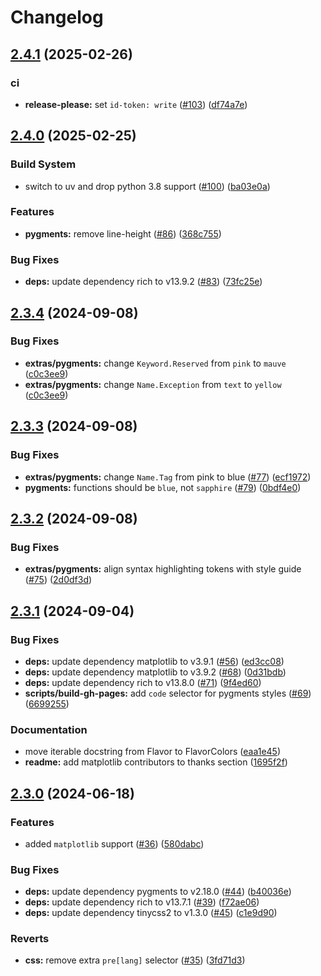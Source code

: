 # Changelog

## [2.4.1](https://github.com/catppuccin/python/compare/v2.4.0...v2.4.1) (2025-02-26)


### ci

* **release-please:** set `id-token: write` ([#103](https://github.com/catppuccin/python/issues/103)) ([df74a7e](https://github.com/catppuccin/python/commit/df74a7e13ed54b38ce4e310902edd63a20df139c))

## [2.4.0](https://github.com/catppuccin/python/compare/v2.3.4...v2.4.0) (2025-02-25)


### Build System

* switch to uv and drop python 3.8 support ([#100](https://github.com/catppuccin/python/issues/100)) ([ba03e0a](https://github.com/catppuccin/python/commit/ba03e0a1b3a252c36db2d4bdd67832bea4f2523e))


### Features

* **pygments:** remove line-height ([#86](https://github.com/catppuccin/python/issues/86)) ([368c755](https://github.com/catppuccin/python/commit/368c7552dbec69d71b21e68f0d403ff38e68707a))


### Bug Fixes

* **deps:** update dependency rich to v13.9.2 ([#83](https://github.com/catppuccin/python/issues/83)) ([73fc25e](https://github.com/catppuccin/python/commit/73fc25eef69f0188fc26f1814ce9793d63000556))

## [2.3.4](https://github.com/catppuccin/python/compare/v2.3.3...v2.3.4) (2024-09-08)


### Bug Fixes

* **extras/pygments:** change `Keyword.Reserved` from `pink` to `mauve` ([c0c3ee9](https://github.com/catppuccin/python/commit/c0c3ee990e5a36150f233ef61f1bae8cd4d09a59))
* **extras/pygments:** change `Name.Exception` from `text` to `yellow` ([c0c3ee9](https://github.com/catppuccin/python/commit/c0c3ee990e5a36150f233ef61f1bae8cd4d09a59))

## [2.3.3](https://github.com/catppuccin/python/compare/v2.3.2...v2.3.3) (2024-09-08)


### Bug Fixes

* **extras/pygments:** change `Name.Tag` from pink to blue ([#77](https://github.com/catppuccin/python/issues/77)) ([ecf1972](https://github.com/catppuccin/python/commit/ecf19729cbc53695db1fe3b0d0dfea5e5d84879e))
* **pygments:** functions should be `blue`, not `sapphire` ([#79](https://github.com/catppuccin/python/issues/79)) ([0bdf4e0](https://github.com/catppuccin/python/commit/0bdf4e025e960af010b79374c3a38caf53d372a4))

## [2.3.2](https://github.com/catppuccin/python/compare/v2.3.1...v2.3.2) (2024-09-08)


### Bug Fixes

* **extras/pygments:** align syntax highlighting tokens with style guide ([#75](https://github.com/catppuccin/python/issues/75)) ([2d0df3d](https://github.com/catppuccin/python/commit/2d0df3d746a9f6797c9e7b095cdf58ee41f56c72))

## [2.3.1](https://github.com/catppuccin/python/compare/v2.3.0...v2.3.1) (2024-09-04)


### Bug Fixes

* **deps:** update dependency matplotlib to v3.9.1 ([#56](https://github.com/catppuccin/python/issues/56)) ([ed3cc08](https://github.com/catppuccin/python/commit/ed3cc0849fec8948b3beed8bebce3d3387b198d0))
* **deps:** update dependency matplotlib to v3.9.2 ([#68](https://github.com/catppuccin/python/issues/68)) ([0d31bdb](https://github.com/catppuccin/python/commit/0d31bdbacaa5dc80073c317dd5105f6234f8016b))
* **deps:** update dependency rich to v13.8.0 ([#71](https://github.com/catppuccin/python/issues/71)) ([9f4ed60](https://github.com/catppuccin/python/commit/9f4ed60a81b316b2941f372669557b499f7a173f))
* **scripts/build-gh-pages:** add `code` selector for pygments styles ([#69](https://github.com/catppuccin/python/issues/69)) ([6699255](https://github.com/catppuccin/python/commit/6699255f59669cd044189c55afd141eba39c591a))


### Documentation

* move iterable docstring from Flavor to FlavorColors ([eaa1e45](https://github.com/catppuccin/python/commit/eaa1e459f64042c51a9fe2d19afb13eb7922cc2d))
* **readme:** add matplotlib contributors to thanks section ([1695f2f](https://github.com/catppuccin/python/commit/1695f2f47457d677836ba9c91134c7742cbb5981))

## [2.3.0](https://github.com/catppuccin/python/compare/v2.2.0...v2.3.0) (2024-06-18)


### Features

* added `matplotlib` support ([#36](https://github.com/catppuccin/python/issues/36)) ([580dabc](https://github.com/catppuccin/python/commit/580dabc3e3c15d9e3043430c100fb867f9847614))


### Bug Fixes

* **deps:** update dependency pygments to v2.18.0 ([#44](https://github.com/catppuccin/python/issues/44)) ([b40036e](https://github.com/catppuccin/python/commit/b40036e78929b965a90fabc728ea7da4e8e2beeb))
* **deps:** update dependency rich to v13.7.1 ([#39](https://github.com/catppuccin/python/issues/39)) ([f72ae06](https://github.com/catppuccin/python/commit/f72ae06336b0173fa525d2f93843216e87628673))
* **deps:** update dependency tinycss2 to v1.3.0 ([#45](https://github.com/catppuccin/python/issues/45)) ([c1e9d90](https://github.com/catppuccin/python/commit/c1e9d90229684944126abdaa8dac226625ec583e))


### Reverts

* **css:** remove extra `pre[lang]` selector ([#35](https://github.com/catppuccin/python/issues/35)) ([3fd71d3](https://github.com/catppuccin/python/commit/3fd71d31409f901a9c8048d57689a681a50baa12))
